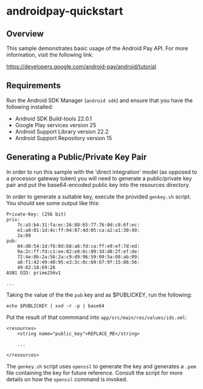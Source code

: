 # androidpay-quickstart

## Overview
This sample demonstrates basic usage of the Android Pay API.  For more information, visit the following link:

https://developers.google.com/android-pay/android/tutorial

## Requirements
Run the Android SDK Manager (`android sdk`) and ensure that you have the following installed:

  * Android SDK Build-tools 22.0.1
  * Google Play services version 25
  * Android Support Library version 22.2
  * Android Support Repository version 15

## Generating a Public/Private Key Pair
In order to run this sample with the 'direct integration' model (as opposed to a processor gateway token) 
you will need to generate a public/private key pair and put the base64-encoded
public key into the resources directory.

In order to generate a suitable key, execute the provided `genkey.sh` script.  You should see
some output like this:

```
Private-Key: (256 bit)
priv:
    7c:a5:b4:31:fa:ec:26:88:65:77:76:0d:c8:6f:ec:
    e1:a8:01:1d:4c:ff:04:87:4d:05:ca:a2:a1:30:49:
    2a:09
pub:
    04:d8:54:1d:f6:0d:b8:a6:fd:ca:ff:e9:ef:7d:ed:
    9a:2c:ff:fd:c1:ee:82:e0:6c:09:3d:d8:2f:ef:de:
    72:4e:0b:2a:56:2a:c9:d9:96:59:09:5a:08:ab:09:
    a8:f1:42:49:40:95:e3:3c:0c:69:67:9f:15:86:56:
    49:82:18:69:26
ASN1 OID: prime256v1

...
```

Taking the value of the the `pub` key and as $PUBLICKEY, run the following:

```
echo $PUBLICKEY | xxd -r -p | base64
```

Put the result of that commmand into `app/src/main/res/values/ids.xml`:

```
<resources>
    <string name="public_key">REPLACE_ME</string>

    ...

</resources>
```

The `genkey.sh` script uses `openssl` to generate the key and generates a `.pem` file containing
the key for future reference. Consult the script for more details on how the `openssl` command is
invoked.
